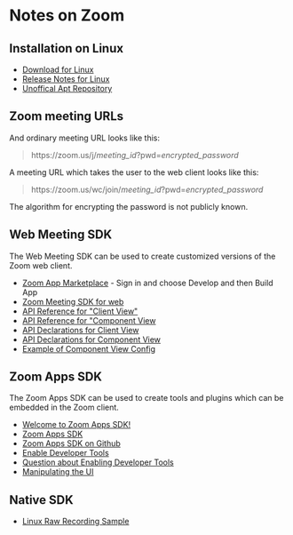 # Notes on Zoom

## Installation on Linux

* [Download for Linux](https://zoom.us/download?os=linux)
* [Release Notes for Linux](https://support.zoom.us/hc/en-us/articles/205759689)
* [Unoffical Apt Repository](https://www.matthewthom.as/mirrors/#zoom)

## Zoom meeting URLs

And ordinary meeting URL looks like this:

> https://zoom<span>.</span>us/j/*meeting\_id*?pwd=*encrypted\_password*

A meeting URL which takes the user to the web client looks like this:

> https://zoom<span>.</span>us/wc/join/*meeting\_id*?pwd=*encrypted\_password*

The algorithm for encrypting the password is not publicly known.

## Web Meeting SDK

The Web Meeting SDK can be used to create customized versions of the Zoom web client.

* [Zoom App Marketplace](https://marketplace.zoom.us/) - Sign in and choose Develop and then Build App
* [Zoom Meeting SDK for web](https://developers.zoom.us/docs/meeting-sdk/web/)
* [API Reference for "Client View"](https://marketplacefront.zoom.us/sdk/meeting/web/index.html)
* [API Reference for "Component View](https://marketplacefront.zoom.us/sdk/meeting/web/components/index.html)
* [API Declarations for Client View](https://github.com/zoom/meetingsdk-web/blob/master/index.d.ts)
* [API Declarations for Component View](https://github.com/zoom/meetingsdk-web/blob/master/embedded.d.ts)
* [Example of Component View Config](https://stackoverflow.com/questions/76831074/how-to-implement-multiple-spotlighting-using-the-zoom-web-sdk-in-component-view)

## Zoom Apps SDK

The Zoom Apps SDK can be used to create tools and plugins which can be embedded in the Zoom client.

* [Welcome to Zoom Apps SDK!](https://devforum.zoom.us/t/welcome-to-zoom-apps-sdk/70841)
* [Zoom Apps SDK](https://appssdk.zoom.us/classes/ZoomSdk.ZoomSdk.html)
* [Zoom Apps SDK on Github](https://github.com/zoom/appssdk)
* [Enable Developer Tools](https://developers.zoom.us/docs/zoom-apps/create/)
* [Question about Enabling Developer Tools](https://devforum.zoom.us/t/enabling-developer-tools-in-linux/97819)
* [Manipulating the UI](https://developers.zoom.us/docs/zoom-apps/guides/layers-manipulating-ui/)

## Native SDK

* [Linux Raw Recording Sample](https://github.com/zoom/meetingsdk-linux-raw-recording-sample)

